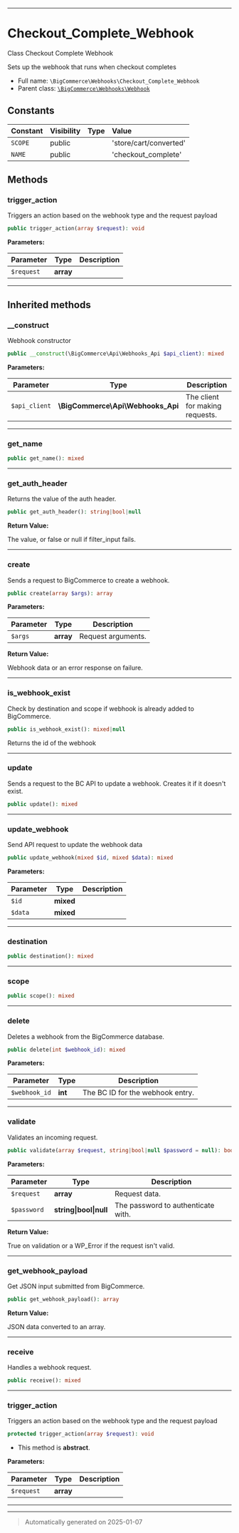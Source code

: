 ***

# Checkout_Complete_Webhook

Class Checkout Complete Webhook

Sets up the webhook that runs when checkout completes

* Full name: `\BigCommerce\Webhooks\Checkout_Complete_Webhook`
* Parent class: [`\BigCommerce\Webhooks\Webhook`](./classes/BigCommerce/Webhooks/Webhook.md)


## Constants

| Constant | Visibility | Type | Value |
|:---------|:-----------|:-----|:------|
|`SCOPE`|public| |&#039;store/cart/converted&#039;|
|`NAME`|public| |&#039;checkout_complete&#039;|


## Methods


### trigger_action

Triggers an action based on the webhook type and the request payload

```php
public trigger_action(array $request): void
```








**Parameters:**

| Parameter | Type | Description |
|-----------|------|-------------|
| `$request` | **array** |  |





***


## Inherited methods


### __construct

Webhook constructor

```php
public __construct(\BigCommerce\Api\Webhooks_Api $api_client): mixed
```








**Parameters:**

| Parameter | Type | Description |
|-----------|------|-------------|
| `$api_client` | **\BigCommerce\Api\Webhooks_Api** | The client for making requests. |





***

### get_name



```php
public get_name(): mixed
```












***

### get_auth_header

Returns the value of the auth header.

```php
public get_auth_header(): string|bool|null
```









**Return Value:**

The value, or false or null if filter_input fails.




***

### create

Sends a request to BigCommerce to create a webhook.

```php
public create(array $args): array
```








**Parameters:**

| Parameter | Type | Description |
|-----------|------|-------------|
| `$args` | **array** | Request arguments. |


**Return Value:**

Webhook data or an error response on failure.




***

### is_webhook_exist

Check by destination and scope if webhook is already added to BigCommerce.

```php
public is_webhook_exist(): mixed|null
```

Returns the id of the webhook










***

### update

Sends a request to the BC API to update a webhook. Creates it if it doesn't exist.

```php
public update(): mixed
```












***

### update_webhook

Send API request to update the webhook data

```php
public update_webhook(mixed $id, mixed $data): mixed
```








**Parameters:**

| Parameter | Type | Description |
|-----------|------|-------------|
| `$id` | **mixed** |  |
| `$data` | **mixed** |  |





***

### destination



```php
public destination(): mixed
```












***

### scope



```php
public scope(): mixed
```












***

### delete

Deletes a webhook from the BigCommerce database.

```php
public delete(int $webhook_id): mixed
```








**Parameters:**

| Parameter | Type | Description |
|-----------|------|-------------|
| `$webhook_id` | **int** | The BC ID for the webhook entry. |





***

### validate

Validates an incoming request.

```php
public validate(array $request, string|bool|null $password = null): bool|\WP_Error
```








**Parameters:**

| Parameter | Type | Description |
|-----------|------|-------------|
| `$request` | **array** | Request data. |
| `$password` | **string&#124;bool&#124;null** | The password to authenticate with. |


**Return Value:**

True on validation or a WP_Error if the request isn't valid.




***

### get_webhook_payload

Get JSON input submitted from BigCommerce.

```php
public get_webhook_payload(): array
```









**Return Value:**

JSON data converted to an array.




***

### receive

Handles a webhook request.

```php
public receive(): mixed
```












***

### trigger_action

Triggers an action based on the webhook type and the request payload

```php
protected trigger_action(array $request): void
```




* This method is **abstract**.



**Parameters:**

| Parameter | Type | Description |
|-----------|------|-------------|
| `$request` | **array** |  |





***


***
> Automatically generated on 2025-01-07
